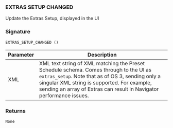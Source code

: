 
### EXTRAS SETUP CHANGED

Update the Extras Setup, displayed in the UI 


### Signature

`EXTRAS_SETUP_CHANGED ()`


| Parameter | Description                                                                                                                                                                                                                                                       |
| --------- | ----------------------------------------------------------------------------------------------------------------------------------------------------------------------------------------------------------------------------------------------------------------- |
| XML       | XML text string of XML matching the Preset Schedule schema. Comes through to the UI as `extras_setup`. Note that as of OS 3, sending only a singular XML string is supported. For example, sending an array of Extras can result in Navigator performance issues. |


### Returns

`None`


